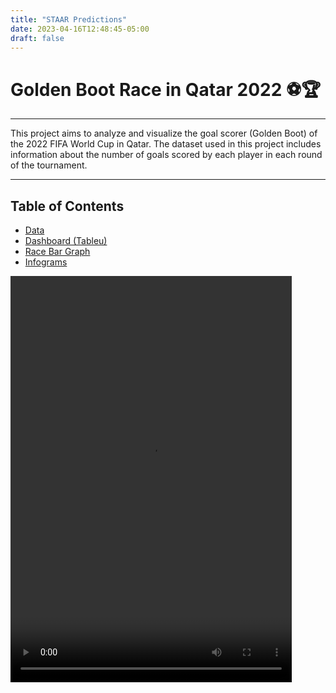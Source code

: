 ```yaml
---
title: "STAAR Predictions"
date: 2023-04-16T12:48:45-05:00
draft: false
---
```


# Golden Boot Race in Qatar 2022 ⚽🏆

*** 
This project aims to analyze and visualize the goal scorer (Golden Boot) of the 2022 FIFA World Cup in Qatar. The dataset used in this project includes information about the number of goals scored by each player in each round of the tournament.
***


## Table of Contents  

* [Data](https://github.com/soto-sergio/goldenBoot-qatarWC/blob/main/data/final/race_bar_wq_scorers_final.csv)  
* [Dashboard (Tableu)](https://public.tableau.com/views/FIFAWorldCupTopScorers/Dashboard1?:language=en-US&:display_count=n&:origin=viz_share_link)   
* [Race Bar Graph](https://user-images.githubusercontent.com/104229323/227725422-e0444aa0-2504-4e89-9b68-ac040b45262b.mp4)  
* [Infograms](https://github.com/soto-sergio/goldenBoot-qatarWC/tree/main/visualizations) 

<video src="https://user-images.githubusercontent.com/104229323/227725422-e0444aa0-2504-4e89-9b68-ac040b45262b.mp4" controls width = "450" height = "650" >
</video>